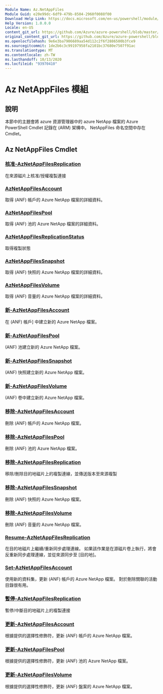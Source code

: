 ```yaml
---
Module Name: Az.NetAppFiles
Module Guid: e20e99dc-6df9-479b-8504-2960f0088f00
Download Help Link: https://docs.microsoft.com/en-us/powershell/module/az.netappfiles
Help Version: 1.0.0.0
Locale: en-US
content_git_url: https://github.com/Azure/azure-powershell/blob/master/src/NetAppFiles/NetAppFiles/help/Az.NetAppFiles.md
original_content_git_url: https://github.com/Azure/azure-powershell/blob/master/src/NetAppFiles/NetAppFiles/help/Az.NetAppFiles.md
ms.openlocfilehash: 9e6e3ba7906689aa54d112c2f6f2886500b3fce9
ms.sourcegitcommit: 1de2b6c3c99197958fa2101bc37680e7507f91ac
ms.translationtype: MT
ms.contentlocale: zh-TW
ms.lasthandoff: 10/13/2020
ms.locfileid: "93970410"
---
```

# Az NetAppFiles 模組
## 說明
本節中的主題會將 azure 資源管理器中的 azure NetApp 檔案的 Azure PowerShell Cmdlet 記錄在 (ARM) 架構中。 NetAppFiles 命名空間中存在 Cmdlet。

## Az NetAppFiles Cmdlet
### [核准-AzNetAppFilesReplication](Approve-AzNetAppFilesReplication.md)
在來源磁片上核准/授權複製連接

### [AzNetAppFilesAccount](Get-AzNetAppFilesAccount.md)
取得 (ANF) 帳戶的 Azure NetApp 檔案的詳細資料。

### [AzNetAppFilesPool](Get-AzNetAppFilesPool.md)
取得 (ANF) 池的 Azure NetApp 檔案的詳細資料。

### [AzNetAppFilesReplicationStatus](Get-AzNetAppFilesReplicationStatus.md)
取得複製狀態

### [AzNetAppFilesSnapshot](Get-AzNetAppFilesSnapshot.md)
取得 (ANF) 快照的 Azure NetApp 檔案的詳細資料。

### [AzNetAppFilesVolume](Get-AzNetAppFilesVolume.md)
取得 (ANF) 音量的 Azure NetApp 檔案的詳細資料。

### [新-AzNetAppFilesAccount](New-AzNetAppFilesAccount.md)
在 (ANF) 帳戶] 中建立新的 Azure NetApp 檔案。

### [新-AzNetAppFilesPool](New-AzNetAppFilesPool.md)
 (ANF) 池建立新的 Azure NetApp 檔案。

### [新-AzNetAppFilesSnapshot](New-AzNetAppFilesSnapshot.md)
 (ANF) 快照建立新的 Azure NetApp 檔案。

### [新-AzNetAppFilesVolume](New-AzNetAppFilesVolume.md)
 (ANF) 卷中建立新的 Azure NetApp 檔案。

### [移除-AzNetAppFilesAccount](Remove-AzNetAppFilesAccount.md)
刪除 (ANF) 帳戶的 Azure NetApp 檔案。

### [移除-AzNetAppFilesPool](Remove-AzNetAppFilesPool.md)
刪除 (ANF) 池的 Azure NetApp 檔案。

### [移除-AzNetAppFilesReplication](Remove-AzNetAppFilesReplication.md)
移除/刪除目的地磁片上的複製連線，並傳送版本至來源複製

### [移除-AzNetAppFilesSnapshot](Remove-AzNetAppFilesSnapshot.md)
刪除 (ANF) 快照的 Azure NetApp 檔案。

### [移除-AzNetAppFilesVolume](Remove-AzNetAppFilesVolume.md)
刪除 (ANF) 音量的 Azure NetApp 檔案。

### [Resume-AzNetAppFilesReplication](Resume-AzNetAppFilesReplication.md)
在目的地磁片上繼續/重新同步處理連線。 如果該作業是在源磁片卷上執行，將會反重新同步處理連線，並從來源同步至 [目的地]。

### [Set-AzNetAppFilesAccount](Set-AzNetAppFilesAccount.md)
使用新的資料集，更新 (ANF) 帳戶的 Azure NetApp 檔案。 對於刪除關聯的活動目錄很有用。

### [暫停-AzNetAppFilesReplication](Suspend-AzNetAppFilesReplication.md)
暫停/中斷目的地磁片上的複製連接

### [更新-AzNetAppFilesAccount](Update-AzNetAppFilesAccount.md)
根據提供的選擇性修飾符，更新 (ANF) 帳戶的 Azure NetApp 檔案。

### [更新-AzNetAppFilesPool](Update-AzNetAppFilesPool.md)
根據提供的選擇性修飾符，更新 (ANF) 池的 Azure NetApp 檔案。

### [更新-AzNetAppFilesVolume](Update-AzNetAppFilesVolume.md)
根據提供的選擇性修飾符，更新 (ANF) 盤案的 Azure NetApp 檔案。

